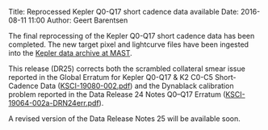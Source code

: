 Title: Reprocessed Kepler Q0-Q17 short cadence data available
Date: 2016-08-11 11:00
Author: Geert Barentsen

The final reprocessing of the Kepler Q0-Q17 short cadence data has been completed. The new target pixel and lightcurve files have been ingested into the [Kepler data archive at MAST](https://archive.stsci.edu/kepler/).

This release (DR25) corrects both the scrambled collateral smear issue reported in the Global Erratum for Kepler Q0-Q17 & K2 C0-C5 Short-Cadence Data ([KSCI-19080-002.pdf](https://archive.stsci.edu/kepler/KSCI-19080-002.pdf)) and the Dynablack calibration problem reported in the Data Release 24 Notes Q0–Q17 Erratum ([KSCI-19064-002a-DRN24err.pdf](https://archive.stsci.edu/kepler/release_notes/release_notes24/KSCI-19064-002a-DRN24err.pdf)).

A revised version of the Data Release Notes 25 will be available soon.
